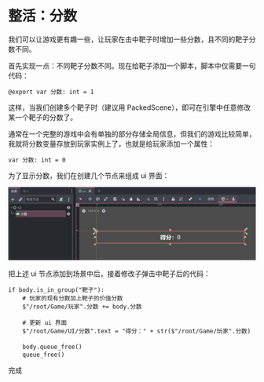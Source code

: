 # 整活：分数

我们可以让游戏更有趣一些，让玩家在击中靶子时增加一些分数，且不同的靶子分数不同。

首先实现一点：不同靶子分数不同。现在给靶子添加一个脚本，脚本中仅需要一句代码：

```gdscript
@export var 分数: int = 1
```

这样，当我们创建多个靶子时（建议用 PackedScene），即可在引擎中任意修改某一个靶子的分数了。

通常在一个完整的游戏中会有单独的部分存储全局信息，但我们的游戏比较简单，我就将分数变量存放到玩家实例上了，也就是给玩家添加一个属性：

```gdscript
var 分数: int = 0
```

为了显示分数，我们在创建几个节点来组成 ui 界面：

![分数UI](images/score_ui.png)

把上述 ui 节点添加到场景中后，接着修改子弹击中靶子后的代码：

```gdscript
if body.is_in_group("靶子"):
    # 玩家的现有分数加上靶子的价值分数
    $"/root/Game/玩家".分数 += body.分数
    
    # 更新 ui 界面
    $"/root/Game/UI/分数".text = "得分：" + str($"/root/Game/玩家".分数)

    body.queue_free()
    queue_free()
```

完成